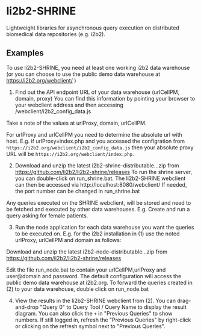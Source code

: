 li2b2-SHRINE
============
Lightweight libraries for asynchronous query execution on distributed biomedical data repositories (e.g. i2b2).


Examples
--------
To use li2b2-SHRINE, you need at least one working i2b2 data warehouse (or you can choose 
to use the public demo data warehouse at https://i2b2.org/webclient/ )

1. Find out the API endpoint URL of your data warehouse (urlCellPM, domain, proxy)
You can find this information by pointing your browser to your webclient address and then accessing /webclient/i2b2_config_data.js

Take a note of the values at urlProxy, domain, urlCellPM. 

For urlProxy and urlCellPM you need to determine the absolute url with host. E.g. if urlProxy=index.php and you accessed the configration from 
`https://i2b2.org/webclient/i2b2_config_data.js` then your absolute proxy URL will be `https://i2b2.org/webclient/index.php`.


2. Download and unzip the latest i2b2-shrine-distributable...zip from https://github.com/li2b2/li2b2-shrine/releases
To run the shrine server, you can double-click on run_shrine.bat.
The li2b2-SHRINE webclient can then be accessed via http://localhost:8080/webclient/
If needed, the port number can be changed in run_shrine.bat

Any queries executed on the SHRINE webclient, will be stored and need to be fetched and executed by other data warehouses.
E.g. Create and run a query asking for female patients.

3. Run the node application for each data warehouse you want the queries to be executed on.
E.g. for the i2b2 installation in (1) use the noted urlProxy, urlCellPM and domain as follows:

Download and unzip the latest i2b2-node-distributable...zip from https://github.com/li2b2/li2b2-shrine/releases

Edit the file run_node.bat to contain your urlCellPM,urlProxy and user@domain and password. The default configuration will access
the public demo data warehouse at i2b2.org.
To forward the queries created in (2) to your data warehouse, double click on run_node.bat

4. View the results in the li2b2-SHRINE webclient from (2). 
You can drag-and-drop "Query 0" to Query Tool / Query Name to display the result diagram.
You can also click the `+` in "Previous Queries" to show numbers. If still logged in, 
refresh the "Previous Queries" by right-click or clicking on the refresh symbol next to "Previous Queries".

